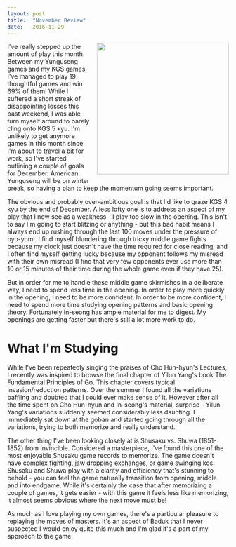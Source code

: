 ```yaml
---
layout: post
title:  "November Review"
date:   2016-11-29
---
```


<image width="300" style="float: right; margin-left: 1em;
margin-bottom: 1em;"
src="http://swannodette.github.io/baduk/assets/images/fundamentals.jpg"></image>

I've really stepped up the amount of play this month. Between my
Yunguseng games and my KGS games, I've managed to play 19 thoughtful
games and win 69% of them! While I suffered a short streak of
disappointing losses this past weekend, I was able turn myself around to
barely cling onto KGS 5 kyu. I'm unlikely to get anymore games in this
month since I'm about to travel a bit for work, so I've
started outlining a couple of goals for December. American Yunguseng
will be on winter break, so having a plan to keep the momentum going
seems important.

The obvious and probably over-ambitious goal is that I'd like to graze
KGS 4 kyu by the end of December. A less lofty one is to address an
aspect of my play that I now see as a weakness - I play too slow in the
opening. This isn't to say I'm going to start blitzing or anything -
but this bad habit means I always end up rushing through the last 100
moves under the pressure of byo-yomi. I find myself blundering through
tricky middle game fights because my clock just doesn't have the time
required for close reading, and I often find myself getting lucky
because my opponent follows my misread with their own misread (I find
that very few opponents ever use more than 10 or 15 minutes of their
time during the whole game even if they have 25).

But in order for me to handle these middle game skirmishes in a
deliberate way, I need to spend less time in the opening. In order to
play more quickly in the opening, I need to be more confident. In order
to be more confident, I need to spend more time studying opening
patterns and basic opening theory. Fortunately In-seong has ample
material for me to digest. My openings are getting faster but there's
still a lot more work to do.

# What I'm Studying

While I've been repeatedly singing the praises of Cho Hun-hyun's
Lectures, I recently was inspired to browse the final chapter of Yilun
Yang's book The Fundamental Principles of Go. This chapter covers typical
invasion/reduction patterns. Over the summer I found all the
variations baffling and doubted that I could ever make sense of
it. However after all the time spent on Cho Hun-hyun and In-seong's
material, surprise - Yilun Yang's variations suddenly seemed
considerably less daunting. I immediately sat down at the goban and
started going through all the variations, trying to both memorize and
really understand.

The other thing I've been looking closely at is Shusaku vs. Shuwa
(1851-1852) from Invincible. Considered a masterpiece, I've found this
one of the most enjoyable Shusaku game records to memorize. The game
doesn't have complex fighting, jaw dropping exchanges, or game
swinging kos. Shusaku and Shuwa play with a clarity and efficiency
that's stunning to behold - you can feel the game naturally transition
from opening, middle and into endgame. While it's certainly the case
that after memorizing a couple of games, it gets easier - with this
game it feels less like memorizing, it almost seems obvious where the
next move must be!

As much as I love playing my own games, there's a particular pleasure
to replaying the moves of masters. It's an aspect of Baduk that I
never suspected I would enjoy quite this much and I'm glad it's a part
of my approach to the game.
